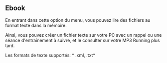 ﻿## Ebook 

En entrant dans cette option du menu, vous pouvez lire des fichiers au format texte dans la mémoire. 

Ainsi, vous pouvez créer un fichier texte sur votre PC avec un rappel ou une séance d'entraînement à suivre, et le consulter sur votre MP3 Running plus tard. 

Les formats de texte supportés: * .xml, .txt* 
